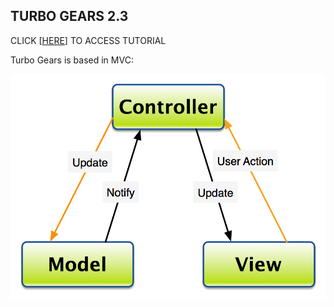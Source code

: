 ## TURBO GEARS 2.3 ##

CLICK [[HERE](https://github.com/jordy33/turbogears_tutorial/wiki)] TO ACCESS TUTORIAL

Turbo Gears is based in MVC:  

![](/images/mvc.png?raw=true)
